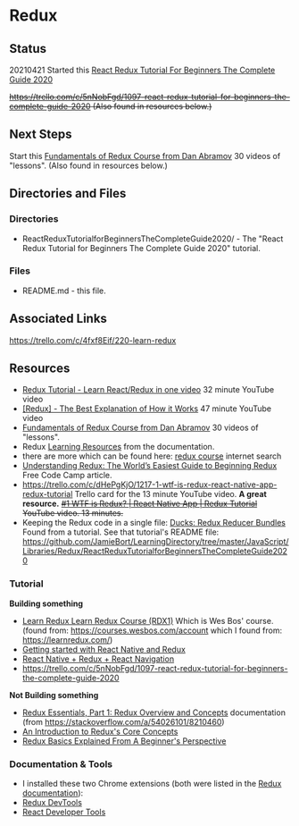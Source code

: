 # Redux

## Status
20210421
Started this [React Redux Tutorial For Beginners The Complete Guide 2020](https://github.com/JamieBort/LearningDirectory/tree/master/JavaScript/Libraries/Redux/ReactReduxTutorialforBeginnersTheCompleteGuide2020) 

~~https://trello.com/c/5nNobFgd/1097-react-redux-tutorial-for-beginners-the-complete-guide-2020 (Also found in resources below.)~~

## Next Steps
Start this [Fundamentals of Redux Course from Dan Abramov](https://egghead.io/courses/fundamentals-of-redux-course-from-dan-abramov-bd5cc867) 30 videos of "lessons". (Also found in resources below.)

## Directories and Files
### Directories
* ReactReduxTutorialforBeginnersTheCompleteGuide2020/ - The "React Redux Tutorial for Beginners The Complete Guide 2020" tutorial.

### Files
* README.md - this file.

## Associated Links
https://trello.com/c/4fxf8Eif/220-learn-redux

## Resources

* [Redux Tutorial - Learn React/Redux in one video](https://www.youtube.com/watch?v=OSSpVLpuVWA) 32 minute YouTube video
* [[Redux] - The Best Explanation of How it Works](https://www.youtube.com/watch?v=3sjMRS1gJys) 47 minute YouTube video
* [Fundamentals of Redux Course from Dan Abramov](https://egghead.io/courses/fundamentals-of-redux-course-from-dan-abramov-bd5cc867) 30 videos of "lessons".
* Redux [Learning Resources](https://redux.js.org/introduction/learning-resources) from the documentation.
* there are more which can be found here: [redux course](https://www.google.com/search?q=redux+course&oq=redux+course&aqs=chrome..69i57j69i64j69i60l3.2286j0j4&sourceid=chrome&ie=UTF-8) internet search
* [Understanding Redux: The World’s Easiest Guide to Beginning Redux](https://www.freecodecamp.org/news/understanding-redux-the-worlds-easiest-guide-to-beginning-redux-c695f45546f6/) Free Code Camp article.
* https://trello.com/c/dHePgKjO/1217-1-wtf-is-redux-react-native-app-redux-tutorial Trello card for the 13 minute YouTube video. **A great resource.**
~~[#1 WTF is Redux? | React Native App | Redux Tutorial](https://www.youtube.com/watch?v=KcC8KZ_Ga2M) YouTube video. 13 minutes.~~
* Keeping the Redux code in a single file:
[Ducks: Redux Reducer Bundles](https://github.com/erikras/ducks-modular-redux)
Found from a tutorial. 
See that tutorial's README file:
https://github.com/JamieBort/LearningDirectory/tree/master/JavaScript/Libraries/Redux/ReactReduxTutorialforBeginnersTheCompleteGuide2020

### Tutorial
**Building something**

* [Learn Redux
Learn Redux Course (RDX1)](https://courses.wesbos.com/account/access/6080143675ff3a25a5c4651a) Which is Wes Bos' course.
(found from: https://courses.wesbos.com/account which I found from: https://learnredux.com/)
* [Getting started with React Native and Redux](https://blog.cloudboost.io/getting-started-with-react-native-and-redux-6cd4addeb29)
* [React Native + Redux + React Navigation](https://medium.com/@relferreira/react-native-redux-react-navigation-ecec4014d648)
* https://trello.com/c/5nNobFgd/1097-react-redux-tutorial-for-beginners-the-complete-guide-2020

**Not Building something**

* [Redux Essentials, Part 1: Redux Overview and Concepts](https://redux.js.org/tutorials/essentials/part-1-overview-concepts) documentation
(from https://stackoverflow.com/a/54026101/8210460)
* [An Introduction to Redux's Core Concepts](https://www.digitalocean.com/community/tutorials/redux-redux-intro)
* [Redux Basics Explained From A Beginner's Perspective](https://dev.to/dylanmesty/redux-basics-explained-from-a-beginner-s-perspective-abm)

### Documentation & Tools

* I installed these two Chrome extensions (both were listed in the [Redux documentation](https://redux.js.org/tutorials/essentials/part-1-overview-concepts)):
 * [Redux DevTools](https://chrome.google.com/webstore/detail/redux-devtools/lmhkpmbekcpmknklioeibfkpmmfibljd/related?hl=en)
 * [React Developer Tools](https://chrome.google.com/webstore/detail/react-developer-tools/fmkadmapgofadopljbjfkapdkoienihi/related?hl=en)